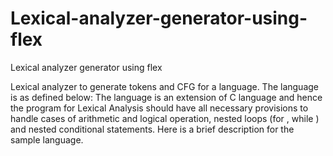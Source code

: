 # Lexical-analyzer-generator-using-flex

Lexical analyzer generator using flex

Lexical analyzer to generate tokens and CFG for a language. The language is as defined below:
The language is an extension of C language and hence the program for Lexical Analysis should
have all necessary provisions to handle cases of arithmetic and logical operation, nested loops (for
, while ) and nested conditional statements. Here is a brief description for the sample language.
